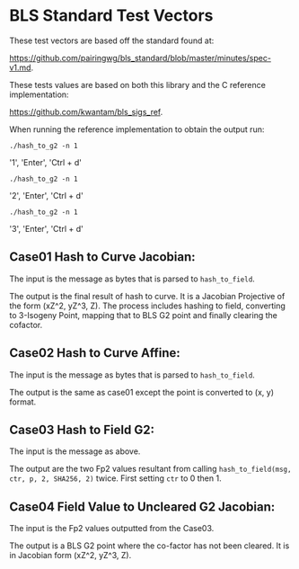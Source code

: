 # BLS Standard Test Vectors
These test vectors are based off the standard found at:

https://github.com/pairingwg/bls_standard/blob/master/minutes/spec-v1.md.

These tests values are based on both this library and the C reference implementation:

https://github.com/kwantam/bls_sigs_ref.

When running the reference implementation to obtain the output run:

`./hash_to_g2 -n 1`

'1', 'Enter', 'Ctrl + d'

`./hash_to_g2 -n 1`

'2', 'Enter', 'Ctrl + d'

`./hash_to_g2 -n 1`

'3', 'Enter', 'Ctrl + d'

## Case01 Hash to Curve Jacobian:
The input is the message as bytes that is parsed to `hash_to_field`.

The output is the final result of hash to curve. It is a Jacobian Projective
of the form (xZ^2, yZ^3, Z). The process includes hashing to field, converting
to  3-Isogeny Point, mapping that to BLS G2 point and finally clearing the
cofactor.

## Case02 Hash to Curve Affine:
The input is the message as bytes that is parsed to `hash_to_field`.

The output is the same as case01 except the point is converted to (x, y) format.

## Case03 Hash to Field G2:
The input is the message as above.

The output are the two Fp2 values resultant from calling `hash_to_field(msg, ctr, p, 2, SHA256, 2)`
twice. First setting `ctr` to 0 then 1.

## Case04 Field Value to Uncleared G2 Jacobian:
The input is the Fp2 values outputted from the Case03.

The output is a BLS G2 point where the co-factor has not been cleared.
It is in Jacobian form (xZ^2, yZ^3, Z).
